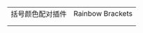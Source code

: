 |                  |                  |
| ---------------- | ---------------- |
| 括号颜色配对插件 | Rainbow Brackets |
|                  |                  |
|                  |                  |

